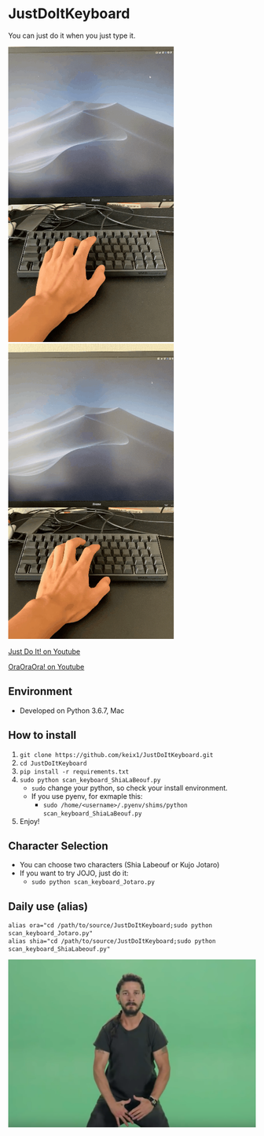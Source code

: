 # JustDoItKeyboard

You can just do it when you just type it.

![](justdoit_demo.gif)
![](oraora_demo.gif)

[Just Do It! on Youtube](https://www.youtube.com/watch?v=K96ikUeUyzg&feature=youtu.be)

[OraOraOra! on Youtube](https://www.youtube.com/watch?v=0CT8Yaq3hWM&feature=youtu.be)

## Environment

- Developed on Python 3.6.7, Mac

## How to install

1. `git clone https://github.com/keix1/JustDoItKeyboard.git`
2. `cd JustDoItKeyboard`
3. `pip install -r requirements.txt`
4. `sudo python scan_keyboard_ShiaLaBeouf.py`
    - `sudo` change your python, so check your install environment.
    - If you use pyenv, for exmaple this:
        - `sudo /home/<username>/.pyenv/shims/python scan_keyboard_ShiaLaBeouf.py`
5. Enjoy!

## Character Selection

- You can choose two characters (Shia Labeouf or Kujo Jotaro)
- If you want to try JOJO, just do it:
    - `sudo python scan_keyboard_Jotaro.py`

## Daily use (alias)

```
alias ora="cd /path/to/source/JustDoItKeyboard;sudo python scan_keyboard_Jotaro.py"
alias shia="cd /path/to/source/JustDoItKeyboard;sudo python scan_keyboard_ShiaLabeouf.py"
```

![](doneit.png)
